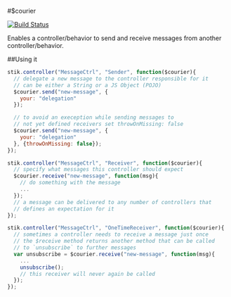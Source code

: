 #$courier

[![Build Status](https://travis-ci.org/stikjs/stik-courier.svg?branch=master)](https://travis-ci.org/stikjs/stik-courier)

Enables a controller/behavior to send and receive messages from another controller/behavior.

##Using it
```javascript
stik.controller("MessageCtrl", "Sender", function($courier){
  // delegate a new message to the controller responsible for it
  // can be either a String or a JS Object (POJO)
  $courier.send("new-message", {
    your: "delegation"
  });

  // to avoid an exeception while sending messages to
  // not yet defined receivers set throwOnMissing: false
  $courier.send("new-message", {
    your: "delegation"
  }, {throwOnMissing: false});
});

stik.controller("MessageCtrl", "Receiver", function($courier){
  // specify what messages this controller should expect
  $courier.receive("new-message", function(msg){
    // do something with the message
    ...
  });
  // a message can be delivered to any number of controllers that
  // defines an expectation for it
});

stik.controller("MessageCtrl", "OneTimeReceiver", function($courier){
  // sometimes a controller needs to receive a message just once
  // the $receive method returns another method that can be called
  // to `unsubscribe` to further messages
  var unsubscribe = $courier.receive("new-message", function(msg){
    ...
    unsubscribe();
    // this receiver will never again be called
  });
});
```
